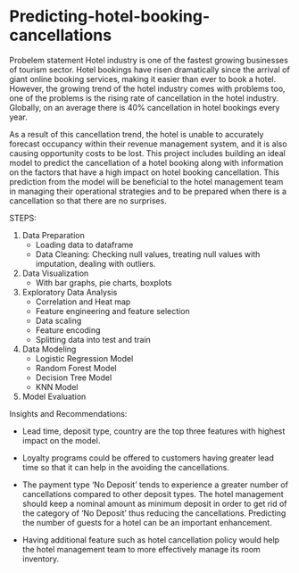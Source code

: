 # Predicting-hotel-booking-cancellations

Probelem statement
Hotel industry is one of the fastest growing businesses of tourism sector. Hotel bookings have risen dramatically since the arrival of giant online booking services, making it easier than ever to book a hotel. However, the growing trend of the hotel industry comes with problems too, one of the problems is the rising rate of cancellation in the hotel industry. Globally, on an average there is 40% cancellation in hotel bookings every year.

As a result of this cancellation trend, the hotel is unable to accurately forecast occupancy within their revenue management system, and it is also causing opportunity costs to be lost. This project includes building an ideal model to predict the cancellation of a hotel booking along with information on the factors that have a high impact on hotel booking cancellation. This prediction from the model will be beneficial to the hotel management team in managing their operational strategies and to be prepared when there is a cancellation so that there are no surprises.


STEPS:
1. Data Preparation
   - Loading data to dataframe
   - Data Cleaning: Checking null values, treating null values with imputation, dealing with outliers.
2. Data Visualization
   - With bar graphs, pie charts, boxplots
3. Exploratory Data Analysis
   - Correlation and Heat map
   - Feature engineering and feature selection
   - Data scaling
   - Feature encoding
   - Splitting data into test and train
4. Data Modeling
   - Logistic Regression Model
   - Random Forest Model
   - Decision Tree Model
   - KNN Model
5. Model Evaluation


Insights and Recommendations:

- Lead time, deposit type, country are the top three features with highest impact on the model.

- Loyalty programs could be offered to customers having greater lead time so that it can help in the avoiding the cancellations.

- The payment type ‘No Deposit’ tends to experience a greater number of cancellations compared to other deposit types. The hotel management should keep a     nominal amount as minimum deposit in order to get rid of the category of ‘No Deposit’ thus reducing the cancellations. 
  Predicting the number of guests for a hotel can be an important enhancement.

- Having additional feature such as hotel cancellation policy would help the hotel management team to more effectively manage its room inventory.


